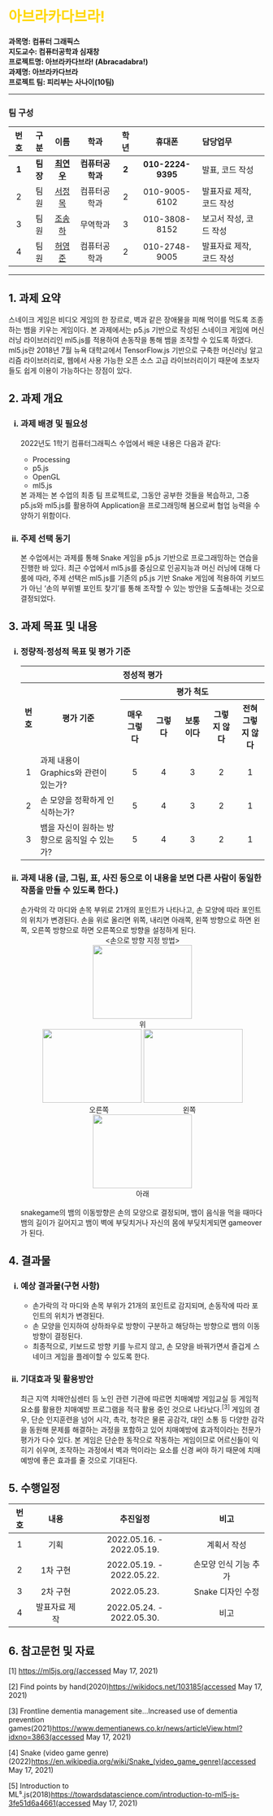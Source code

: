# <span style="color:gold">아브라카다브라!</span>
#### 과목명: 컴퓨터 그래픽스<br/>지도교수: 컴퓨터공학과 심재창<br/>프로젝트명: 아브라카다브라! (Abracadabra!)<br/>과제명: 아브라카다브라<br/>프로젝트 팀: 피리부는 사나이(10팀)<hr/>
### 팀 구성
|   번호   |   구분  |                   이름                  |      학과     |   학년  |      휴대폰     |        담당업무        |
|:-------:|:------:|:---------------------------------------:|:--------------:|:------:|:---------------:|:----------------------|
|  **1**  | **팀장**|**[최연우](https://github.com/wafla)**    |**컴퓨터공학과**|  **2** |**010-2224-9395**|    발표, 코드 작성    |
|    2    |   팀원  | [서정목](https://github.com/SeoJeongmok) |  컴퓨터공학과  |   2    |  010-9005-6102  | 발표자료 제작, 코드 작성 |
|    3    |   팀원  | [조송하](https://github.com/Song-haJo)   |    무역학과    |   3    |  010-3808-8152  |  보고서 작성, 코드 작성 |
|    4    |   팀원  | [허영준](https://github.com/telecom9005) |  컴퓨터공학과  |   2    |  010-2748-9005  | 발표자료 제작, 코드 작성  |
<hr/>

## 1. 과제 요약
스네이크 게임은 비디오 게임의 한 장르로, 벽과 같은 장애물을 피해 먹이를 먹도록 조종하는 뱀을 키우는 게임이다. 본 과제에서는 p5.js 기반으로 작성된 스네이크 게임에 머신러닝 라이브러리인 ml5.js를 적용하여 손동작을 통해 뱀을 조작할 수 있도록 하였다. ml5.js란 2018년 7월 뉴욕 대학교에서 TensorFlow.js 기반으로 구축한 머신러닝 알고리즘 라이브러리로, 웹에서 사용 가능한 오픈 소스 고급 라이브러리이기 때문에 초보자들도 쉽게 이용이 가능하다는 장점이 있다.
## 2. 과제 개요
<ol type="i">
    <h3><li>과제 배경 및 필요성</li></h3>
    2022년도 1학기 컴퓨터그래픽스 수업에서 배운 내용은 다음과 같다:<br/>
<ul>
        <li>Processing</li>
        <li>p5.js</li>
        <li>OpenGL</li>
        <li>ml5.js</li>
    </ul>
본 과제는 본 수업의 최종 팀 프로젝트로, 그동안 공부한 것들을 복습하고, 그중 p5.js와 ml5.js를 활용하여 Application을 프로그래밍해 봄으로써 협업 능력을 수양하기 위함이다.
    <h3><li>주제 선택 동기</li></h3>
    본 수업에서는 과제를 통해 Snake 게임을 p5.js 기반으로 프로그래밍하는 연습을 진행한 바 있다. 최근 수업에서 ml5.js를 중심으로 인공지능과 머신 러닝에 대해 다룸에 따라, 주제 선택은 ml5.js를 기존의 p5.js 기반 Snake 게임에 적용하여 키보드가 아닌 ‘손의 부위별 포인트 찾기’를 통해 조작할 수 있는 방안을 도출해내는 것으로 결정되었다.
</ol>

## 3. 과제 목표 및 내용
<ol type="i">
    <h3><li>정량적·정성적 목표 및 평가 기준</li></h3>
    <table>
        <thead>
            <tr>
                <th colspan="7">정성적 평가</th>
            </tr>
        </thead>
        <tbody>
            <tr>
                <th rowspan="2">번호</th>
                <th rowspan="2" width="400px">평가 기준</th>
                <th colspan="5">평가 척도</th>
            </tr>
            <tr>
                <th width="120px">매우 그렇다</th>
                <th width="120px">그렇다</th>
                <th width="120px">보통이다</th>
                <th width="120px">그렇지 않다</th>
                <th width="120px">전혀 그렇지 않다</th>
            </tr>
            <tr>
                <td align="center">1</td>
                <td>과제 내용이 Graphics와 관련이 있는가?</td>
                <td align="center">5</td>
                <td align="center">4</td>
                <td align="center">3</td>
                <td align="center">2</td>
                <td align="center">1</td>
            </tr>
            <tr>
                <td align="center">2</td>
                <td>손 모양을 정확하게 인식하는가?</td>
                <td align="center">5</td>
                <td align="center">4</td>
                <td align="center">3</td>
                <td align="center">2</td>
                <td align="center">1</td>
            </tr>
            <tr>
                <td align="center">3</td>
                <td>뱀을 자신이 원하는 방향으로 움직일 수 있는가?</td>
                <td align="center">5</td>
                <td align="center">4</td>
                <td align="center">3</td>
                <td align="center">2</td>
                <td align="center">1</td>
            </tr>
        </tbody>
    </table>
    <h3><li>과제 내용 (글, 그림, 표, 사진 등으로 이 내용을 보면 다른 사람이 동일한 작품을 만들 수 있도록 한다.)</li></h3>
    손가락의 각 마디와 손목 부위로 21개의 포인트가 나타나고, 손 모양에 따라 포인트의 위치가 변경된다.
    손을 위로 올리면 위쪽, 내리면 아래쪽, 왼쪽 방향으로 하면 왼쪽, 오른쪽 방향으로 하면 오른쪽으로 방향을 설정하게 된다.<br/>
    <div align="center">
    <손으로 방향 지정 방법><br/>
    </div>
    <div align="center">
        <img width="195px" height="145px" src="https://user-images.githubusercontent.com/102509603/169253224-041bb900-0f92-46f3-b136-f3b2bfdd0028.png"/>
    </div>
    <div align='center'>
    위
    </div>
    <div align="center">
        <img width="195px" height="145px" src="https://user-images.githubusercontent.com/102509603/169256768-f8b3ccb0-2155-40ee-925c-81be35ec8ec4.png"/>
        <img width="195px" height="145px" src="https://user-images.githubusercontent.com/102509603/169256106-72e3e64a-77e8-4a1e-9f6a-e8fb9a3dccac.png"/>
    </div>
    <div align="center">
        오른쪽 &nbsp;&nbsp;&nbsp;&nbsp;&nbsp;&nbsp;&nbsp;&nbsp;&nbsp;&nbsp;&nbsp;&nbsp;&nbsp;&nbsp;&nbsp;&nbsp;&nbsp;&nbsp;&nbsp;&nbsp;&nbsp;&nbsp;&nbsp;&nbsp;&nbsp;&nbsp;&nbsp;&nbsp;&nbsp;&nbsp;&nbsp;&nbsp;&nbsp;&nbsp;&nbsp; 왼쪽
    </div>
    <div align="center">
        <img width="195px" height="145px" src="https://user-images.githubusercontent.com/102509603/169255285-7e919de5-c45b-429d-b871-0572356d6b34.png"/>
    </div>
    <div align="center">
        아래
    </div>
        <br/>
    snakegame의 뱀의 이동방향은 손의 모양으로 결정되며, 뱀이 음식을 먹을 때마다 뱀의 길이가 길어지고 뱀이 벽에 부딪치거나 자신의 몸에 부딪치게되면 gameover가 된다.
</ol>

## 4. 결과물
<ol type="i">
    <h3><li>예상 결과물(구현 사항)</li></h3>
    <ul>
        <li>손가락의 각 마디와 손목 부위가 21개의 포인트로 감지되며, 손동작에 따라 포인트의 위치가 변경된다.</li>
        <li>손 모양을 인지하여 상하좌우로 방향이 구분하고 해당하는 방향으로 뱀의 이동방향이 결정된다.</li>
        <li>최종적으로, 키보드로 방향 키를 누르지 않고, 손 모양을 바꿔가면서 즐겁게 스네이크 게임을 플레이할 수 있도록 한다.</li>
    </ul>
    <h3><li>기대효과 및 활용방안</li></h3>
    최근 지역 치매안심센터 등 노인 관련 기관에 따르면 치매예방 게임교실 등 게임적 요소를 활용한 치매예방 프로그램을 적극 활용 중인 것으로 나타났다.<sup>[3]</sup> 게임의 경우, 단순 인지훈련을 넘어 시각, 촉각, 청각은 물론 공감각, 대인 소통 등 다양한 감각을 동원해 문제를 해결하는 과정을 포함하고 있어 치매예방에 효과적이라는 전문가 평가가 다수 있다. 본 게임은 단순한 동작으로 작동하는 게임이므로 어르신들이 익히기 쉬우며, 조작하는 과정에서 벽과 먹이라는 요소를 신경 써야 하기 때문에 치매예방에 좋은 효과를 줄 것으로 기대된다.
</ol>

## 5. 수행일정
|  번호 |      내용      |            추진일정           |     비고    |
|:----:|:--------------:|:----------------------------:|:----------:|
|   1  |       기획     |   2022.05.16. - 2022.05.19.  |   계획서 작성   |
|   2  |     1차 구현    |   2022.05.19. - 2022.05.22.  |  손모양 인식 기능 추가  |
|   3  |     2차 구현    |         2022.05.23.          |  Snake 디자인 수정  |
|   4  |  발표자료 제작  |   2022.05.24. - 2022.05.30.  |     비고    |

## 6. 참고문헌 및 자료
[1] https://ml5js.org/(accessed May 17, 2021)

[2] Find points by hand(2020)https://wikidocs.net/103185(accessed May 17, 2021)

[3] Frontline dementia management site...Increased use of dementia prevention games(2021)https://www.dementianews.co.kr/news/articleView.html?idxno=3863(accessed May 17, 2021)

[4] Snake (video game genre)(2022)https://en.wikipedia.org/wiki/Snake_(video_game_genre)(accessed May 17, 2021)

[5] Introduction to ML⁵.js(2018)https://towardsdatascience.com/introduction-to-ml5-js-3fe51d6a4661(accessed May 17, 2021)
